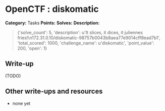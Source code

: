 # OpenCTF : diskomatic

**Category:** Tasks
**Points:** 
**Solves:** 
**Description:**

> {'solve_count': 5, 'description': u'It slices, it dices, it juliennes fries!\n172.31.0.10/diskomatic-98757b0043b8aea77e9014cff8ead7b1', 'total_scored': 1000, 'challenge_name': u'diskomatic', 'point_value': 200, 'open': 1}

## Write-up

(TODO)

## Other write-ups and resources

* none yet
